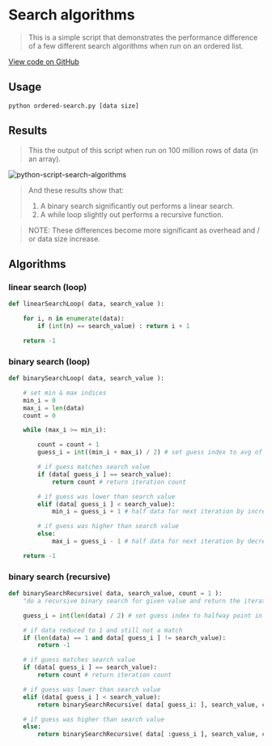 Search algorithms
=================

> This is a simple script that demonstrates the performance difference of a few different search algorithms when run on an ordered list.

[View code on GitHub](https://github.com/neilrussell6/python-scripts/blob/master/search-algorithms/orderded-search.py)

Usage
-----

```
python ordered-search.py [data size]
```

Results
-------

> This the output of this script when run on 100 million rows of data (in an array).

![python-script-search-algorithms](/assets/screenshots/python-script-search-algorithms.png)

> And these results show that:
> 1. A binary search significantly out performs a linear search.
> 2. A while loop slightly out performs a recursive function.

> NOTE: These differences become more significant as overhead and / or  data size increase.

Algorithms
----------

### linear search (loop)

```python
def linearSearchLoop( data, search_value ):

    for i, n in enumerate(data):
        if (int(n) == search_value) : return i + 1

    return -1
```

### binary search (loop)

```python
def binarySearchLoop( data, search_value ):

    # set min & max indices
    min_i = 0
    max_i = len(data)
    count = 0

    while (max_i >= min_i):

        count = count + 1
        guess_i = int((min_i + max_i) / 2) # set guess index to avg of remaining data

        # if guess matches search value
        if (data[ guess_i ] == search_value):
            return count # return iteration count

        # if guess was lower than search value
        elif (data[ guess_i ] < search_value):
            min_i = guess_i + 1 # half data for next iteration by increasing the min index

        # if guess was higher than search value
        else:
            max_i = guess_i - 1 # half data for next iteration by decreasing the max index

    return -1
```

### binary search (recursive)

```python
def binarySearchRecursive( data, search_value, count = 1 ):
    "do a recursive binary search for given value and return the iteration point at which it suceeded"

    guess_i = int(len(data) / 2) # set guess index to halfway point in data

    # if data reduced to 1 and still not a match
    if (len(data) == 1 and data[ guess_i ] != search_value):
        return -1

    # if guess matches search value
    if (data[ guess_i ] == search_value):
        return count # return iteration count

    # if guess was lower than search value
    elif (data[ guess_i ] < search_value):
        return binarySearchRecursive( data[ guess_i: ], search_value, count + 1 ) # recurse with upper half of remaining data

    # if guess was higher than search value
    else:
        return binarySearchRecursive( data[ :guess_i ], search_value, count + 1 ) # recurse with lower half of remaining data
```
